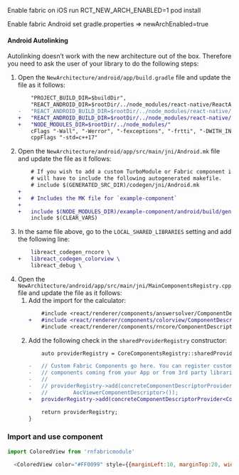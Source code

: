 Enable fabric on iOS run RCT_NEW_ARCH_ENABLED=1 pod install

Enable fabric Android set gradle.properties => newArchEnabled=true

#### Android Autolinking

Autolinking doesn’t work with the new architecture out of the box. Therefore you need to ask the user of your library to do the following steps:

1. Open the `NewArchitecture/android/app/build.gradle` file and update the file as it follows:
    ```diff
        "PROJECT_BUILD_DIR=$buildDir",
        "REACT_ANDROID_DIR=$rootDir/../node_modules/react-native/ReactAndroid",
    -   "REACT_ANDROID_BUILD_DIR=$rootDir/../node_modules/react-native/ReactAndroid/build"
    +   "REACT_ANDROID_BUILD_DIR=$rootDir/../node_modules/react-native/ReactAndroid/build",
    +   "NODE_MODULES_DIR=$rootDir/../node_modules/"
        cFlags "-Wall", "-Werror", "-fexceptions", "-frtti", "-DWITH_INSPECTOR=1"
        cppFlags "-std=c++17"
    ```
1. Open the `NewArchitecture/android/app/src/main/jni/Android.mk` file and update the file as it follows:
    ```diff
        # If you wish to add a custom TurboModule or Fabric component in your app you
        # will have to include the following autogenerated makefile.
        # include $(GENERATED_SRC_DIR)/codegen/jni/Android.mk
    +
    +   # Includes the MK file for `example-component`
    +
    +   include $(NODE_MODULES_DIR)/example-component/android/build/generated/source/codegen/jni/Android.mk
        include $(CLEAR_VARS)
    ```
1. In the same file above, go to the `LOCAL_SHARED_LIBRARIES` setting and add the following line:
    ```diff
        libreact_codegen_rncore \
    +   libreact_codegen_colorview \
        libreact_debug \
    ```
1. Open the `NewArchitecture/android/app/src/main/jni/MainComponentsRegistry.cpp` file and update the file as it follows:
    1. Add the import for the calculator:
        ```diff
            #include <react/renderer/components/answersolver/ComponentDescriptors.h>
        +   #include <react/renderer/components/colorview/ComponentDescriptors.h>
            #include <react/renderer/components/rncore/ComponentDescriptors.h>
        ```
    1. Add the following check in the `sharedProviderRegistry` constructor:
        ```diff
            auto providerRegistry = CoreComponentsRegistry::sharedProviderRegistry();

        -   // Custom Fabric Components go here. You can register custom
        -   // components coming from your App or from 3rd party libraries here.
        -   //
        -   // providerRegistry->add(concreteComponentDescriptorProvider<
        -   //        AocViewerComponentDescriptor>());
        +   providerRegistry->add(concreteComponentDescriptorProvider<ColoredViewComponentDescriptor>());

            return providerRegistry;
        }
        ```

### Import and use component

```js
import ColoredView from 'rnfabricmodule'

  <ColoredView color="#FF0099" style={{marginLeft:10, marginTop:20, width:100, height:100}}/>
```
